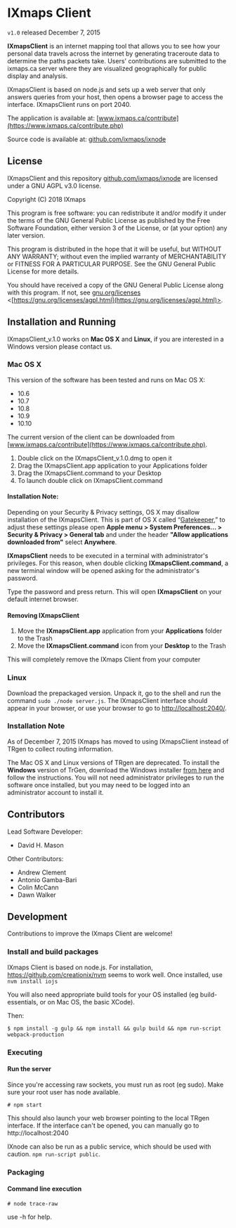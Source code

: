 # IXmaps Client
`v1.0` released December 7, 2015

**IXmapsClient** is an internet mapping tool that allows you to see how your personal data travels across the internet by generating traceroute data to determine the paths packets take. Users' contributions are submitted to the ixmaps.ca server where they are visualized geographically for public display and analysis.

IXmapsClient is based on node.js and sets up a web server that only answers queries from your host, then opens a browser page to access the interface. IXmapsClient runs on port 2040.

The application is available at:
[www.ixmaps.ca/contribute](https://www.ixmaps.ca/contribute.php)

Source code is available at:
[github.com/ixmaps/ixnode](https://github.com/ixmaps/ixnode)

## License
IXmapsClient and this repository [github.com/ixmaps/ixnode](https://github.com/ixmaps/ixnode)
are licensed under a GNU AGPL v3.0 license.

Copyright (C) 2018  IXmaps

This program is free software: you can redistribute it and/or modify it under the terms of the GNU General Public License as published by the Free Software Foundation, either version 3 of the License, or (at your option) any later version.

This program is distributed in the hope that it will be useful, but WITHOUT ANY WARRANTY; without even the implied warranty of MERCHANTABILITY or FITNESS FOR A PARTICULAR PURPOSE.  See the GNU General Public License for more details.

You should have received a copy of the GNU General Public License along with this program.  If not, see [gnu.org/licenses](https://gnu.org/licenses/agpl.html) <[https://gnu.org/licenses/agpl.html](https://gnu.org/licenses/agpl.html)>.


## Installation and Running
IXmapsClient_v.1.0 works on **Mac OS X** and **Linux**, if you are interested in a Windows version please contact us.

### Mac OS X
This version of the software has been tested and runs on Mac OS X:
* 10.6
* 10.7
* 10.8
* 10.9
* 10.10

The current version of the client can be downloaded from [www.ixmaps.ca/contribute](https://www.ixmaps.ca/contribute.php).

1. Double click on the IXmapsClient_v.1.0.dmg to open it
2. Drag the IXmapsClient.app application to your Applications folder
3. Drag the IXmapsClient.command to your Desktop
4. To launch double click on IXmapsClient.command

#### Installation Note:
Depending on your Security & Privacy settings, OS X may disallow installation of the IXmapsClient. This is part of OS X called “[Gatekeeper](https://support.apple.com/en-us/HT202491),” to adjust these settings please open **Apple menu > System Preferences… > Security & Privacy > General tab** and under the header **"Allow applications downloaded from"** select **Anywhere**.

**IXmapsClient** needs to be executed in a terminal with administrator's privileges. For this reason, when double clicking **IXmapsClient.command**, a new terminal window will be opened asking for the administrator's password.

Type the password and press return. This will open **IXmapsClient** on your default internet browser.

#### Removing IXmapsClient
1. Move the **IXmapsClient.app** application from your **Applications** folder to the Trash
2. Move the **IXmapsClient.command** icon from your **Desktop** to the Trash

This will completely remove the IXmaps Client from your computer


### Linux
Download the prepackaged version. Unpack it, go to the shell and run the command `sudo ./node server.js`. The IXmapsClient interface should appear in your browser, or use your browser to go to [http://localhost:2040/](http://localhost:2040/).


### Installation Note
As of December 7, 2015 IXmaps has moved to using IXmapsClient instead of TRgen to collect routing information.

The Mac OS X and Linux versions of TRgen are deprecated. To install the **Windows** version of TrGen, download the Windows installer [from here](https://www.ixmaps.ca/TrGen/trgen-0.8.8.msi) and follow the instructions. You will not need administrator privileges to run the software once installed, but you may need to be logged into an administrator account to install it.

## Contributors
Lead Software Developer:
  * David H. Mason

Other Contributors:
  * Andrew Clement
  * Antonio Gamba-Bari
  * Colin McCann
  * Dawn Walker

## Development
Contributions to improve the IXmaps Client are welcome!

### Install and build packages
IXmaps Client is based on node.js. For installation, https://github.com/creationix/nvm seems to work well. Once installed, use `nvm install iojs`

You will also need appropriate build tools for your OS installed (eg build-essentials, or on Mac OS, the basic XCode).

Then:

`$ npm install -g gulp && npm install && gulp build && npm run-script webpack-production`

### Executing

#### Run the server

Since you're accessing raw sockets, you must run as root (eg sudo). Make sure your root user has node available.

`# npm start`

This should also launch your web browser pointing to the local TRgen interface. If the interface can't be opened, you can manually go to http://localhost:2040

IXnode can also be run as a public service, which should be used with caution. `npm run-script public`.

### Packaging

#### Command line execution

`# node trace-raw`

use -h for help.

